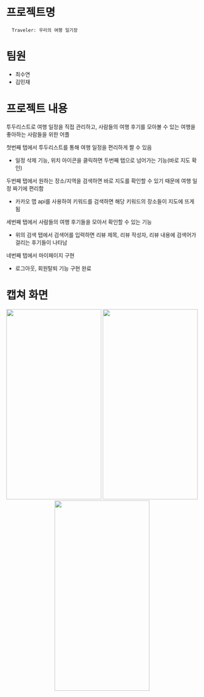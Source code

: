 # 프로젝트명 
```
  Traveler: 우리의 여행 일기장
```

# 팀원
- 최수연
- 김민재

# 프로젝트 내용
  투두리스트로 여행 일정을 직접 관리하고, 사람들의 여행 후기를 모아볼 수 있는 여행을 좋아하는 사람들을 위한 어플

  첫번째 탭에서 투두리스트를 통해 여행 일정을 편리하게 짤 수 있음
  - 일정 삭제 기능, 위치 아이콘을 클릭하면 두번째 탭으로 넘어가는 기능(바로 지도 확인)

  두번째 탭에서 원하는 장소/지역을 검색하면 바로 지도를 확인할 수 있기 때문에 여행 일정 짜기에 편리함
  - 카카오 맵 api를 사용하여 키워드를 검색하면 해당 키워드의 장소들이 지도에 뜨게 됨

  세번째 탭에서 사람들의 여행 후기들을 모아서 확인할 수 있는 기능
  - 위의 검색 탭에서 검색어를 입력하면 리뷰 제목, 리뷰 작성자, 리뷰 내용에 검색어가 걸리는 후기들이 나타남

  네번째 탭에서 마이페이지 구현
  - 로그아웃, 회원탈퇴 기능 구현 완료

# 캡쳐 화면

<p align="center">
<image src="https://github.com/lotuxsoo/Traveler/assets/86272865/7e36c9e4-ac35-47d2-8e16-7d6bd96a9e02" width="250" height="500" /> 
<image src="https://github.com/lotuxsoo/Traveler/assets/86272865/da84c19a-cf1d-4227-9b22-c2398ea023a6" width="250" height="500" />
<image src="https://github.com/lotuxsoo/Traveler/assets/86272865/882ffffa-5905-40e2-b88a-df0c1c39c71e" width="250" height="500" />
</p>
